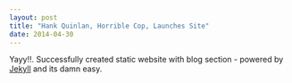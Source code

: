 ```yaml
---
layout: post
title: "Hank Quinlan, Horrible Cop, Launches Site"
date: 2014-04-30
---
```


Yayy!!. Successfully created static website with blog section - powered by [Jekyll](http://jekyllrb.com) and its damn easy.
